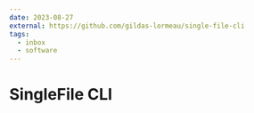 ```yaml
---
date: 2023-08-27
external: https://github.com/gildas-lormeau/single-file-cli
tags:
  - inbox
  - software
---
```


# SingleFile CLI


